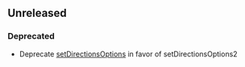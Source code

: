 ## Unreleased

### Deprecated
- Deprecate [setDirectionsOptions](https://pub.dev/documentation/situm_flutter/latest/wayfinding/MapViewController/setDirectionsOptions.html) in favor of setDirectionsOptions2

